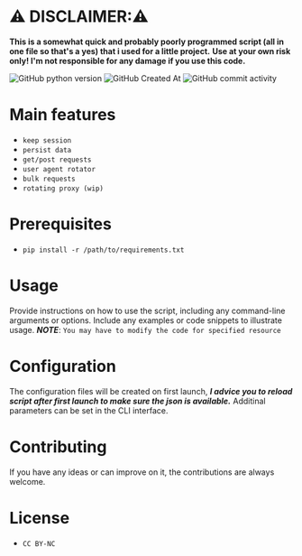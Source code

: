 # **⚠️ DISCLAIMER:⚠️** 
**This is a somewhat quick and probably poorly programmed script (all in one file so that's a yes) that i used for a little project.**
**Use at your own risk only! I'm not responsible for any damage if you use this code.**

![GitHub python version](https://img.shields.io/pypi/pyversions/lxml?style=for-the-badge)
![GitHub Created At](https://img.shields.io/github/created-at/Tetris/jiraffe?style=for-the-badge)
![GitHub commit activity](https://img.shields.io/github/commit-activity/m/Tetris/jiraffe?style=for-the-badge)





# **Main features**
* `keep session`
* `persist data`
* `get/post requests`
* `user agent rotator`
* `bulk requests`
* `rotating proxy (wip)`

# **Prerequisites**
* `pip install -r /path/to/requirements.txt`

# **Usage**
Provide instructions on how to use the script, including any command-line arguments or options.
Include any examples or code snippets to illustrate usage. ***NOTE***: `You may have to modify the code for specified resource`

# **Configuration**
The configuration files will be created on first launch, ***I advice you to reload script after first launch to make sure the json is available.***
Additinal parameters can be set in the CLI interface.

# **Contributing**
If you have any ideas or can improve on it, the contributions are always welcome.

# **License**
* `CC BY-NC`
